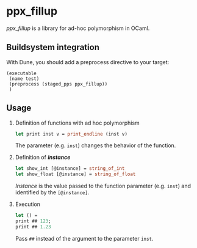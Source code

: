 # ppx_fillup

_ppx_fillup_ is a library for ad-hoc polymorphism in OCaml.

<!-- ## Installation
Prepare _ppx_fillup_ in the project. -->

## Buildsystem integration

With Dune, you should add a preprocess directive to your target:

```dune 
(executable
 (name test)
 (preprocess (staged_pps ppx_fillup))
 )
```

## Usage 

1. Definition of functions with ad hoc polymorphism

    ```ocaml
    let print inst v = print_endline (inst v)
    ```

    The parameter (e.g. `inst`) changes the behavior of the function.

1. Definition of ___instance___

    ```ocaml
    let show_int [@instance] = string_of_int
    let show_float [@instance] = string_of_float
    ```

    _Instance_ is the value passed to the function parameter (e.g. `inst`) and identified by the `[@instance]`.

1. Execution

    ```ocaml
    let () =
    print ## 123;
    print ## 1.23
    ```

    Pass `##` instead of the argument to the parameter `inst`.